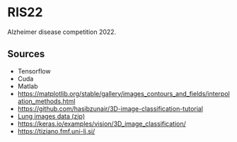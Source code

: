 # RIS22
Alzheimer disease competition 2022.

## Sources
- Tensorflow
- Cuda
- Matlab
- https://matplotlib.org/stable/gallery/images_contours_and_fields/interpolation_methods.html
- https://github.com/hasibzunair/3D-image-classification-tutorial
- [Lung images data (zip)](https://github.com/hasibzunair/3D-image-classification-tutorial/releases/download/v0.2/CT-0.zip)
- https://keras.io/examples/vision/3D_image_classification/
- https://tiziano.fmf.uni-lj.si/
